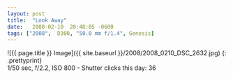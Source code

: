 ```yaml
---
layout: post
title:  "Look Away"
date:   2008-02-10  20:48:05 -0600
tags: ["2008",  D300, "50.0 mm f/1.4", Genesis]
---
```

![{{ page.title }} Image]({{ site.baseurl }}/2008/2008_0210_DSC_2632.jpg)
{: .prettyprint}  
1/50 sec, f/2.2, ISO 800 - Shutter clicks this day: 36